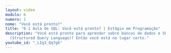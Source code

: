 ```yaml
---
layout: video
modulo: 6
numero: 1
nome: "Você está pronto?"
title: "6.1 Aula de SQL: Você está pronto? | Estágio em Programação"
description: "Você está pronto para aprender sobre bancos de dados e SQL
  (Structured Query Language)? Então você está no lugar certo."
youtube_id: "_LIq3_Qq7gk"
---
```


